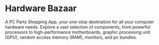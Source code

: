 # Hardware Bazaar
A PC Parts Shopping App, your one-stop destination for all your computer hardware needs. Explore a vast selection of components, from powerful processors to high-performance motherboards, graphic processing unit (GPU), random access memory (RAM), monitors, and pc bundles.
